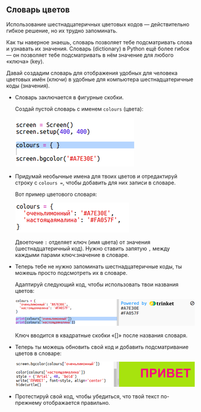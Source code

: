 ## Словарь цветов

Использование шестнадцатеричных цветовых кодов — действительно гибкое решение, но их трудно запоминать.

Как ты наверное знаешь, словарь позволяет тебе подсматривать слова и узнавать их значения. Словарь (dictionary) в Python ещё более гибок — он позволяет тебе подсматривать в нём значение для любого «ключа» (key).

Давай создадим словарь для отображения удобных для человека цветовых имён (ключи) в удобные для компьютера шестнадцатеричные коды (значения).

+ Словарь заключается в фигурные скобки.
    
    Создай пустой словарь с именем `colours` (цвета):
    
    ![снимок экрана](images/colourful-dict.png)

+ Придумай необычные имена для твоих цветов и отредактируй строку с `colours =`, чтобы добавить для них записи в словаре.
    
    Вот пример цветового словаря:
    
    ![снимок экрана](images/colourful-colours.png)
    
    Двоеточие `:` отделяет ключ (имя цвета) от значения (шестнадцатеричный код). Нужно ставить запятую `,` между каждыми парами ключ:значение в словаре.

+ Теперь тебе не нужно запоминать шестнадцатеричные коды, ты можешь просто подсмотреть их в словаре.
    
    Адаптируй следующий код, чтобы использовать твои названия цветов:
    
    ![снимок экрана](images/colourful-entries.png)
    
    Ключ вводится в квадратные скобки «[]» после названия словаря.

+ Теперь ты можешь обновить свой код и добавить подсматривание цветов в словаре:
    
    ![снимок экрана](images/colourful-use.png)

+ Протестируй свой код, чтобы убедиться, что твой текст по-прежнему отображается правильно.